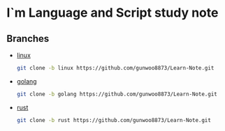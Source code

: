 # I`m Language and Script study note

## Branches
- [linux](https://github.com/gunwoo8873/Learn-Note/tree/linux)
  ```bash
  git clone -b linux https://github.com/gunwoo8873/Learn-Note.git
  ```
- [golang](https://github.com/gunwoo8873/Learn-Note/tree/golang)
  ```bash
  git clone -b golang https://github.com/gunwoo8873/Learn-Note.git
  ```
- [rust](https://github.com/gunwoo8873/Learn-Note/tree/rust)
  ```bash
  git clone -b rust https://github.com/gunwoo8873/Learn-Note.git
  ```
